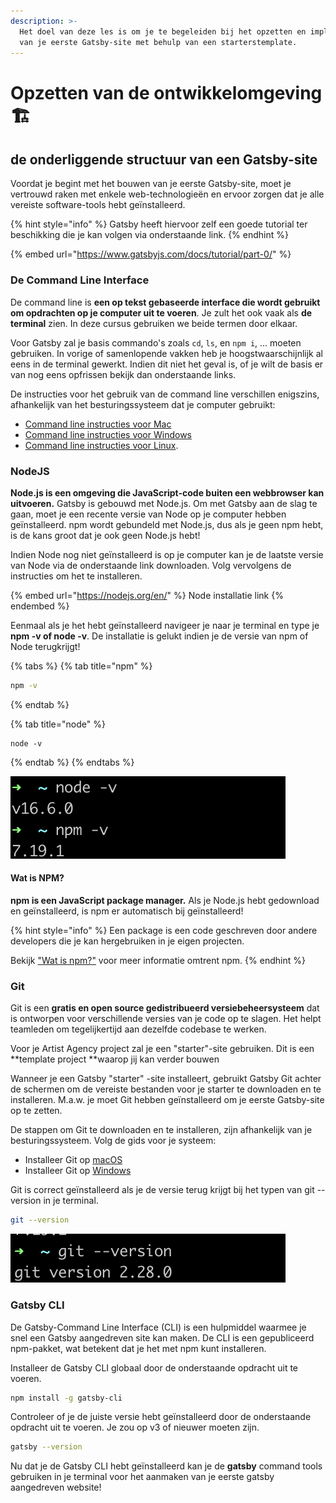 ```yaml
---
description: >-
  Het doel van deze les is om je te begeleiden bij het opzetten en implementeren
  van je eerste Gatsby-site met behulp van een starterstemplate.
---
```


# Opzetten van de ontwikkelomgeving  🏗

## de onderliggende structuur van een Gatsby-site

Voordat je begint met het bouwen van je eerste Gatsby-site, moet je vertrouwd raken met enkele web-technologieën en ervoor zorgen dat je alle vereiste software-tools hebt geïnstalleerd.

{% hint style="info" %}
Gatsby heeft hiervoor zelf een goede tutorial ter beschikking die je kan volgen via onderstaande link.
{% endhint %}

{% embed url="https://www.gatsbyjs.com/docs/tutorial/part-0/" %}

### De Command Line Interface

De command line is **een op tekst gebaseerde interface die wordt gebruikt om opdrachten op je computer uit te voeren**. Je zult het ook vaak als **de terminal** zien. In deze cursus gebruiken we beide termen door elkaar. 

Voor Gatsby zal je basis commando's zoals `cd`, `ls`, en `npm i`, ... moeten gebruiken. In vorige of samenlopende vakken heb je hoogstwaarschijnlijk al eens in de terminal gewerkt. Indien dit niet het geval is, of je wilt de basis er van nog eens opfrissen bekijk dan onderstaande links.

De instructies voor het gebruik van de command line verschillen enigszins, afhankelijk van het besturingssysteem dat je computer gebruikt:

* [Command line instructies voor Mac](https://www.macworld.co.uk/feature/mac-software/how-use-terminal-on-mac-3608274/)
* [Command line instructies voor Windows](https://www.lifewire.com/how-to-open-command-prompt-2618089)
* [Command line instructies voor Linux](https://www.howtogeek.com/140679/beginner-geek-how-to-start-using-the-linux-terminal/).

### NodeJS

**Node.js is een omgeving die JavaScript-code buiten een webbrowser kan uitvoeren.** Gatsby is gebouwd met Node.js. Om met Gatsby aan de slag te gaan, moet je een recente versie van Node op je computer hebben geïnstalleerd. npm wordt gebundeld met Node.js, dus als je geen npm hebt, is de kans groot dat je ook geen Node.js hebt!

Indien Node nog niet geïnstalleerd is op je computer kan je de laatste versie van Node via de onderstaande link downloaden. Volg vervolgens de instructies om het te installeren.

{% embed url="https://nodejs.org/en/" %}
Node installatie link
{% endembed %}

Eenmaal als je het hebt geïnstalleerd navigeer je naar je terminal en type je **npm -v of node -v**. De installatie is gelukt indien je de versie van npm of Node terugkrijgt!

{% tabs %}
{% tab title="npm" %}
```bash
npm -v
```
{% endtab %}

{% tab title="node" %}
```
node -v
```
{% endtab %}
{% endtabs %}

![](<../.gitbook/assets/image (92).png>)

#### Wat is NPM?

**npm is een JavaScript package manager.** Als je Node.js hebt gedownload en geïnstalleerd, is npm er automatisch bij geïnstalleerd!

{% hint style="info" %}
Een package is een code geschreven door andere developers die je kan hergebruiken in je eigen projecten. 

Bekijk ["Wat is npm?"](https://docs.npmjs.com/about-npm/index.html) voor meer informatie omtrent npm.
{% endhint %}

### Git

Git is een **gratis en open source gedistribueerd versiebeheersysteem** dat is ontworpen voor verschillende versies van je code op te slagen. Het helpt teamleden  om tegelijkertijd aan dezelfde codebase te werken.

Voor je Artist Agency project zal je een "starter"-site gebruiken. Dit is een **template project **waarop jij kan verder bouwen  

Wanneer je een Gatsby "starter" -site installeert, gebruikt Gatsby Git achter de schermen om de vereiste bestanden voor je starter te downloaden en te installeren. M.a.w. je moet Git hebben geïnstalleerd om je eerste Gatsby-site op te zetten.

De stappen om Git te downloaden en te installeren, zijn afhankelijk van je besturingssysteem. Volg de gids voor je systeem: 

* Installeer Git op [macOS](https://www.atlassian.com/git/tutorials/install-git#mac-os-x)
* Installeer Git op [Windows](https://www.atlassian.com/git/tutorials/install-git#windows)

Git is correct geïnstalleerd als je de versie terug krijgt bij het typen van git --version in je terminal.

```bash
git --version
```

![](<../.gitbook/assets/image (93).png>)

### Gatsby CLI

De Gatsby-Command Line Interface (CLI) is een hulpmiddel waarmee je snel een Gatsby aangedreven site kan maken. De CLI is een gepubliceerd npm-pakket, wat betekent dat je het met npm kunt installeren.

Installeer de Gatsby CLI globaal door de onderstaande opdracht uit te voeren.

```bash
npm install -g gatsby-cli
```

Controleer of je de juiste versie hebt geïnstalleerd door de onderstaande opdracht uit te voeren. Je zou op v3 of nieuwer moeten zijn.

```bash
gatsby --version
```

Nu dat je de Gatsby CLI hebt geïnstalleerd kan je de **gatsby** command tools gebruiken in je terminal voor het aanmaken van je eerste gatsby aangedreven website!
